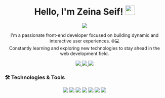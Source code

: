 <h1 align="center">
  Hello, I'm Zeina Seif! 
  <img src="https://media.giphy.com/media/hvRJCLFzcasrR4ia7z/giphy.gif" width="30">
</h1>

<p align="center">
  <a href="https://github.com/DenverCoder1/readme-typing-svg">
    <img src="https://readme-typing-svg.herokuapp.com/?lines=Front-end%20Web%20Developer;Passionate%20About%20Coding&font=Fira%20Code&center=true&width=440&height=45&color=50C878&vCenter=true&size=22">
  </a>
</p>

<p align="center">
  I'm a passionate front-end developer focused on building dynamic and interactive user experiences. 🌐💻
  <br>
  Constantly learning and exploring new technologies to stay ahead in the web development field.
</p>

<p align="center">
  <a href="https://github.com/yourusername/yourportfolio" target="_blank">
    <img src="https://img.shields.io/badge/Portfolio-000000?style=for-the-badge&logo=Google&logoColor=white"/>
  </a>
  <a href="https://www.linkedin.com/in/zeina-seif-/" target="_blank">
    <img src="https://img.shields.io/badge/LinkedIn-0077B5?style=for-the-badge&logo=linkedin&logoColor=white"/>
  </a>
  <a href="mailto:zeinaseif760@gmail.com">
    <img src="https://img.shields.io/badge/Email-D14836?style=for-the-badge&logo=gmail&logoColor=white"/>
  </a>
</p>

### 🛠 Technologies & Tools

<p align="center">
  <img src="https://img.shields.io/badge/HTML5-E34F26?style=flat&logo=html5&logoColor=white"/>
  <img src="https://img.shields.io/badge/CSS3-1572B6?style=flat&logo=css3&logoColor=white"/>
  <img src="https://img.shields.io/badge/JavaScript-F7DF1E?style=flat&logo=javascript&logoColor=black"/>
  <img src="https://img.shields.io/badge/React-61DAFB?style=flat&logo=react&logoColor=black"/>
  <img src="https://img.shields.io/badge/Node.js-339933?style=flat&logo=node.js&logoColor=white"/>
  <img src="https://img.shields.io/badge/Bootstrap-563D7C?style=flat&logo=bootstrap&logoColor=white"/>
  <img src="https://img.shields.io/badge/Git-F05032?style=flat&logo=git&logoColor=white"/>
  <img src="https://img.shields.io/badge/GitHub-181717?style=flat&logo=github&logoCo
